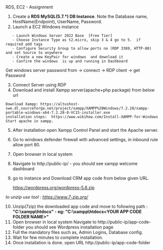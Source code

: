 RDS, EC2  - Assignment

1. Create a **RDS MySQL(5.7.*) DB Instance**. Note the Database name, HostName(Endpoint), UserName, Password.
2. Launch a  EC2 Windows instance
 ```
	- Launch Windows Server 2022 Base  [Free Tier]
	- Choose Instance Type as t2.micro, skip 3 & 4 go to 5.  if required add tags
	- Configure Security Group to allow ports no (RDP 3389, HTTP-80) and set Source to anywhere 
	- Create a new KeyPair for windows  and download it
	- Confirm the windows  is up and running in Dashboard
```
Get windows server password from -> connect -> RDP client -> get Password

3. Connect Server using RDP
4. Download and install Xampp server(apache+php package) from below url
```
Download Xampp: https://altushost-swe.dl.sourceforge.net/project/xampp/XAMPP%20Windows/7.2.28/xampp-portable-windows-x64-7.2.28-0-VC15-installer.exe
installation steps:  https://www.wikihow.com/Install-XAMPP-for-Windows
Start apache in xampp.
```
5. After installation open Xampp Control Panel and start the Apache server. 
6. Go to windows defender firewall with advanced settings, in inbound rule allow port 80.
7. Open browser in local system
8. Navigate to http://public-ip/  - you should see xampp welcome dashboard
9. go to instance and Download CRM app code from below given URL.

	https://wordpress.org/wordpress-5.8.zip

*to unzip use tool : https://www.7-zip.org/*

10. Unzip(7zip) the downloaded app code and move to following path : **"C:\xampp\htdocs" - eg: "C:\xampp\htdocs\<YOUR APP CODE FOLDER NAME>"**
11. Open browser in local system  Navigate to http://public-ip/app-code-folder you should see Wordpress installation page
12. Full the mandatory files such as, Admin Logins, Database config.
13. Wait for few minutes to complete installation. 
14. Once installation is done. 
	open URL http://public-ip/app-code-folder
